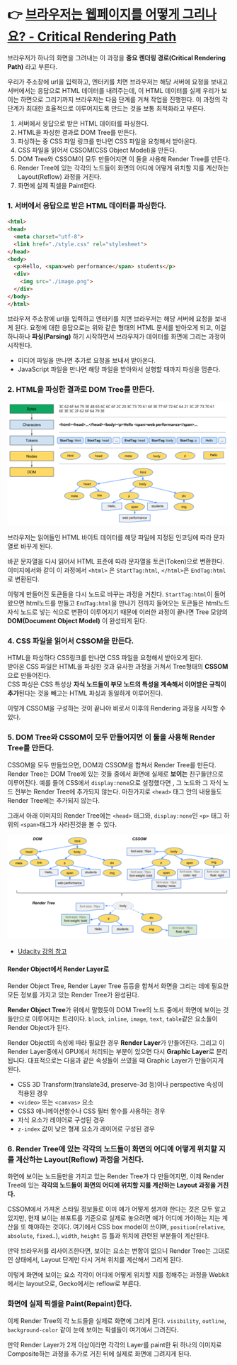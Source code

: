 # 👉 [브라우저는 웹페이지를 어떻게 그리나요? - Critical Rendering Path](https://m.post.naver.com/viewer/postView.nhn?volumeNo=8431285&memberNo=34176766)

브라우저가 하나의 화면을 그려내는 이 과정을 **중요 렌더링 경로(Critical Rendering Path)** 라고 부른다.   

우리가 주소창에 url을 입력하고, 엔터키를 치면 브라우저는 해당 서버에 요청을 보내고 서버에서는 응답으로 HTML 데이터를 내려주는데, 이 HTML 데이터를 실제 우리가 보이는 하면으로 그리기까지 브라우저는 다음 단계를 거쳐 작업을 진행한다. 이 과정의 각 단계가 최대한 효율적으로 이루어지도록 만드는 것을 보통 최적화라고 부른다.
1. 서버에서 응답으로 받은 HTML 데이터를 파싱한다.
2. HTML을 파싱한 결과로 DOM Tree를 만든다.
3. 파싱하는 중 CSS 파일 링크를 만나면 CSS 파일을 요청해서 받아온다.
4. CSS 파일을 읽어서 CSSOM(CSS Object Model)을 만든다.
5. DOM Tree와 CSSOM이 모두 만들어지면 이 둘을 사용해 Render Tree를 만든다.
6. Render Tree에 있는 각각의 노드들이 화면의 어디에 어떻게 위치할 지를 계산하는 Layout(Reflow) 과정을 거친다.
7. 화면에 실제 픽셀을 Paint한다.

### 1. 서버에서 응답으로 받은 HTML 데이터를 파싱한다.

```html
<html>
<head>
  <meta charset="utf-8">
  <link href="./style.css" rel="stylesheet">
</head>
<body>
  <p>Hello, <span>web performance</span> students</p>
  <div>
    <img src="./image.png">
  </div>
</body>
</html>
```

브라우저 주소창에 url을 입력하고 엔터키를 치면 브라우저는 해당 서버에 요청을 보내게 된다. 요청에 대한 응답으로는 위와 같은 형태의 HTML 문서를 받아오게 되고, 이걸 하나하나 **파싱(Parsing)** 하기 시작하면서 브라우저가 데이터를 화면에 그리는 과정이 시작된다.
- 미디어 파일을 만나면 추가로 요청을 보내서 받아온다.
- JavaScript 파일을 만나면 해당 파일을 받아와서 실행할 때까지 파싱을 멈춘다.

### 2. HTML을 파싱한 결과로 DOM Tree를 만든다.

<p align="center">
  <img src="images/12.png"/>
</p>

브라우저는 읽어들인 HTML 바이트 데이터를 해당 파일에 지정된 인코딩에 따라 문자열로 바꾸게 된다.   

바꾼 문자열을 다시 읽어서 HTML 표준에 따라 문자열을 토큰(Token)으로 변환한다. 이미지에서와 같이 이 과정에서 `<html>` 은 `StartTag:html`, `</html>`은 `EndTag:html`로 변환된다.   

이렇게 만들어진 토큰들을 다시 노드로 바꾸는 과정을 거친다. `StartTag:html`이 들어왔으면 html노드를 만들고 `EndTag:html`을 만나기 전까지 들어오는 토큰들은 html노드 자식 노드로 넣는 식으로 변환이 이루어지기 때문에 이러한 과정이 끝나면 Tree 모양의 **DOM(Document Object Model)** 이 완성되게 된다.

### 4. CSS 파일을 읽어서 CSSOM을 만든다.
HTML을 파싱하다 CSS링크를 만나면 CSS 파일을 요청해서 받아오게 된다.   
받아온 CSS 파일은 HTML을 파싱한 것과 유사한 과정을 거쳐서 Tree형태의 **CSSOM**으로 만들어진다.   
CSS 파싱은 CSS 특성상 **자식 노드들이 부모 노드의 특성을 계속해서 이어받은 규칙이 추가**된다는 것을 빼고는 HTML 파싱과 동일하게 이루어진다.   

이렇게 CSSOM을 구성하는 것이 끝나야 비로서 이후의 Rendering 과정을 시작할 수 있다.

### 5. DOM Tree와 CSSOM이 모두 만들어지면 이 둘을 사용해 Render Tree를 만든다.
CSSOM을 모두 만들었으면, DOM과 CSSOM을 합쳐서 Render Tree를 만든다. Render Tree는 DOM Tree에 있는 것들 중에서 화면에 실제로 **보이는** 친구들만으로 이루어진다. 예를 들어 CSS에서 `display:none`으로 설정했다면 , 그 노드와 그 자식 노드 전부는 Render Tree에 추가되지 않는다. 마찬가지로 `<head>` 태그 안의 내용들도 Render Tree에는 추가되지 않는다.   

그래서 아래 이미지의 Render Tree에는 `<head>` 태그와, `display:none`인 `<p>` 태그 하위의 `<span>`태그가 사라진것을 볼 수 있다.

<p align="center">
  <img src="images/13.png"/>
</p>

- [Udacity 강의 참고](https://www.youtube.com/watch?v=lvb06W_VKVE&ab_channel=Udacity)

#### Render Object에서 Render Layer로
Render Object Tree, Render Layer Tree 등등을 합쳐서 화면을 그리는 데에 필요한 모든 정보를 가지고 있는 Render Tree가 완성된다.   

**Render Object Tree**가 위에서 말했듯이 DOM Tree의 노드 중에서 화면에 보이는 것들만으로 이루어지는 트리이다. `block`, `inline`, `image`, `text`, `table`같은 요소들이 Render Object가 된다.   

Render Object의 속성에 따라 필요한 경우 **Render Layer**가 만들어진다. 그리고 이 Render Layer중에서 GPU에서 처리되는 부분이 있으면 다시 **Graphic Layer**로 분리됩니다. 대표적으로는 다음과 같은 속성들이 쓰였을 때 Graphic Layer가 만들어지게 된다.   
- CSS 3D Transform(translate3d, preserve-3d 등)이나 perspective 속성이 적용된 경우
- `<video>` 또는 `<canvas>` 요소
- CSS3 애니메이션함수나 CSS 필터 함수를 사용하는 경우
- 자식 요소가 레이어로 구성된 경우
- `z-index` 값이 낮은 형제 요소가 레이어로 구성된 경우

### 6. Render Tree에 있는 각각의 노드들이 화면의 어디에 어떻게 위치할 지를 계산하는 Layout(Reflow) 과정을 거친다.
화면에 보이는 노드들만을 가지고 있는 Render Tree가 다 만들어지면, 이제 Render Tree에 있는 **각각의 노드들이 화면의 어디에 위치할 지를 계산하는 Layout 과정을 거친다.**   

CSSOM에서 가져온 스타일 정보들로 이미 얘가 어떻게 생겨야 한다는 것은 모두 알고 있지만, 현재 보이는 뷰포트를 기준으로 실제로 놓으려면 얘가 어디에 가야하는 지는 계산을 또 해야하는 것이다. 여기에서 CSS box model이 쓰이며, `position`(`relative`, `absolute`, `fixed`..), `width`, `height` 등 틀과 위치에 관련된 부분들이 계산된다.   

만약 브라우저를 리사이즈한다면, 보이는 요소는 변함이 없으니 Render Tree는 그대로인 상태에서, Layout 단계만 다시 거쳐 위치를 계산해서 그리게 된다.   

이렇게 화면에 보이는 요소 각각이 어디에 어떻게 위치할 지를 정해주는 과정을 Webkit에서는 layout으로, Gecko에서는 reflow로 부른다.   

### 화면에 실제 픽셀을 Paint(Repaint)한다.
이제 Render Tree의 각 노드들을 실제로 화면에 그리게 된다. `visibility`, `outline`, `background-color` 같이 눈에 보이는 픽셀들이 여기에서 그려진다.   

만약 Render Layer가 2개 이상이라면 각각의 Layer를 paint한 뒤 하나의 이미지로 Composite하는 과정을 추가로 거친 뒤에 실제로 화면에 그려지게 된다.
